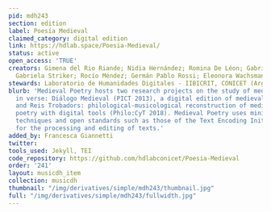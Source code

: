 ```yaml
---
pid: mdh243
section: edition
label: Poesía Medieval
claimed_category: digital edition
link: https://hdlab.space/Poesia-Medieval/
status: active
open_access: 'TRUE'
creators: Gimena del Rio Riande; Nidia Hernández; Romina De Léon; Gabriel Calarco;
  Gabriela Striker; Rocío Méndez; Germán Pablo Rossi; Eleonora Wachsmann
stewards: Laboratorio de Humanidades Digitales - IIBICRIT, CONICET (Argentina)
blurb: 'Medieval Poetry hosts two research projects on the study of medieval corpora
  in verse: Diálogo Medieval (PICT 2013), a digital edition of medieval dialogue poetry
  and Reis Trobadors: philological-musicological reconstruction of medieval Romanesque
  poetry with digital tools (Philo:CyT 2018). Medieval Poetry uses minimal computing
  techniques and open standards such as those of the Text Encoding Initiative (TEI-XML)
  for the processing and editing of texts.'
added_by: Francesca Giannetti
twitter:
tools_used: Jekyll, TEI
code_repository: https://github.com/hdlabconicet/Poesia-Medieval
order: '241'
layout: musicdh_item
collection: musicdh
thumbnail: "/img/derivatives/simple/mdh243/thumbnail.jpg"
full: "/img/derivatives/simple/mdh243/fullwidth.jpg"
---
```

